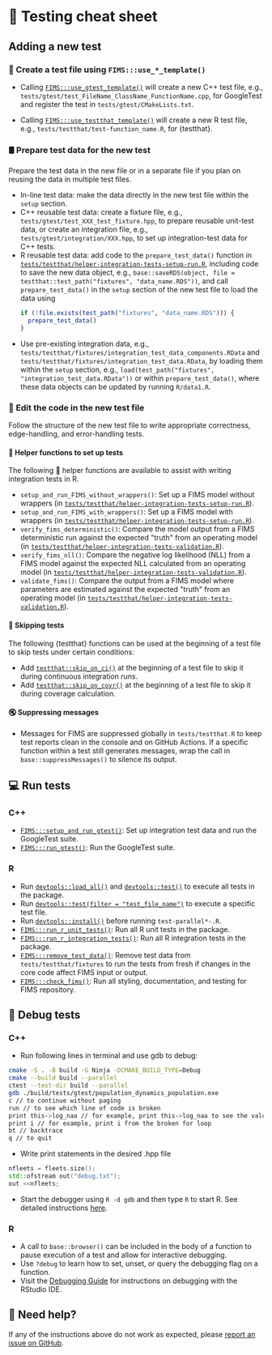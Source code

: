 # 🧪 Testing cheat sheet

## Adding a new test

### :scroll: Create a test file using `FIMS:::use_*_template()`

- Calling [`FIMS:::use_gtest_template()`](https://noaa-fims.github.io/FIMS/reference/use_gtest_template.html) will create a new C++ test file, e.g., `tests/gtest/test_FileName_ClassName_FunctionName.cpp`, for GoogleTest and register the test in `tests/gtest/CMakeLists.txt`.

- Calling [`FIMS:::use_testthat_template()`](https://noaa-fims.github.io/FIMS/reference/use_testthat_template.html) will create a new R test file, e.g., `tests/testthat/test-function_name.R`, for {testthat}.

### 🛢️ Prepare test data for the new test

Prepare the test data in the new file or in a separate file if you plan on reusing the data in multiple test files.

- In-line test data: make the data directly in the new test file within the `setup` section.
- C++ reusable test data: create a fixture file, e.g., `tests/gtest/test_XXX_test_fixture.hpp`, to prepare reusable unit-test data, or create an integration file, e.g., `tests/gtest/integration/XXX.hpp`, to set up integration-test data for C++ tests.
- R reusable test data: add code to the `prepare_test_data()` function in [`tests/testthat/helper-integration-tests-setup-run.R`](https://github.com/NOAA-FIMS/FIMS/blob/main/tests/testthat/helper-integration-tests-setup-run.R), including code to save the new data object, e.g., `base::saveRDS(object, file = testthat::test_path("fixtures", "data_name.RDS"))`, and call `prepare_test_data()` in the `setup` section of the new test file to load the data using
  ```r
  if (!file.exists(test_path("fixtures", "data_name.RDS"))) {
    prepare_test_data()
  }
  ```
- Use pre-existing integration data, e.g., `tests/testthat/fixtures/integration_test_data_components.RData` and `tests/testthat/fixtures/integration_test_data.RData`, by loading them within the `setup` section, e.g., `load(test_path("fixtures", "integration_test_data.RData"))` or within `prepare_test_data()`, where these data objects can be updated by running `R/data1.R`.

### :pencil: Edit the code in the new test file

Follow the structure of the new test file to write appropriate correctness, edge-handling, and error-handling tests.

#### :hammer: Helper functions to set up tests

The following :hammer: helper functions are available to assist with writing integration tests in R.

- `setup_and_run_FIMS_without_wrappers()`: Set up a FIMS model without wrappers (in [`tests/testthat/helper-integration-tests-setup-run.R`](https://github.com/NOAA-FIMS/FIMS/blob/main/tests/testthat/helper-integration-tests-setup-run.R)).
- `setup_and_run_FIMS_with_wrappers()`: Set up a FIMS model with wrappers (in [`tests/testthat/helper-integration-tests-setup-run.R`](https://github.com/NOAA-FIMS/FIMS/blob/main/tests/testthat/helper-integration-tests-setup-run.R)).
- `verify_fims_deterministic()`: Compare the model output from a FIMS deterministic run against the expected "truth" from an operating model (in [`tests/testthat/helper-integration-tests-validation.R`](https://github.com/NOAA-FIMS/FIMS/blob/main/tests/testthat/helper-integration-tests-validation.R)).
- `verify_fims_nll()`: Compare the negative log likelihood (NLL) from a FIMS model against the expected NLL calculated from an operating model (in [`tests/testthat/helper-integration-tests-validation.R`](https://github.com/NOAA-FIMS/FIMS/blob/main/tests/testthat/helper-integration-tests-validation.R)).
- `validate_fims()`: Compare the output from a FIMS model where parameters are estimated against the expected "truth" from an operating model (in [`tests/testthat/helper-integration-tests-validation.R`](https://github.com/NOAA-FIMS/FIMS/blob/main/tests/testthat/helper-integration-tests-validation.R)).

#### :shushing_face: Skipping tests

The following {testthat} functions can be used at the beginning of a test file to skip tests under certain conditions:

- Add [`testthat::skip_on_ci()`](https://testthat.r-lib.org/reference/skip.html) at the beginning of a test file to skip it during continuous integration runs.
- Add [`testthat::skip_on_covr()`](https://testthat.r-lib.org/reference/skip.html) at the beginning of a test file to skip it during coverage calculation.

#### :mute: Suppressing messages

- Messages for FIMS are suppressed globally in `tests/testthat.R` to keep test reports clean in the console and on GitHub Actions. If a specific function within a test still generates messages, wrap the call in `base::suppressMessages()` to silence its output.

## :computer: Run tests

### C++

- [`FIMS:::setup_and_run_gtest()`](https://noaa-fims.github.io/FIMS/reference/setup_and_run_gtest.html): 
Set up integration test data and run the GoogleTest suite.
- [`FIMS:::run_gtest()`](https://noaa-fims.github.io/FIMS/reference/run_gtest.html): 
Run the GoogleTest suite.

### R

- Run [`devtools::load_all()`](https://devtools.r-lib.org/reference/load_all.html) and [`devtools::test()`](https://devtools.r-lib.org/reference/test.html) to execute all tests in the package.
- Run [`devtools::test(filter = "test_file_name")`](https://devtools.r-lib.org/reference/test.html) to execute a specific test file.
- Run [`devtools::install()`](https://devtools.r-lib.org/reference/install.html) before running `test-parallel*-.R`.
- [`FIMS:::run_r_unit_tests()`](https://noaa-fims.github.io/FIMS/reference/run_r_unit_tests.html): Run all R unit tests in the package.
- [`FIMS:::run_r_integration_tests()`](https://noaa-fims.github.io/FIMS/reference/run_r_integration_tests.html): Run all R integration tests in the package.
- [`FIMS:::remove_test_data()`](https://noaa-fims.github.io/FIMS/reference/remove_test_data.html): Remove test data from `tests/testthat/fixtures` to run the tests from fresh if changes in the core code affect FIMS input or output.
- [`FIMS:::check_fims()`](https://noaa-fims.github.io/FIMS/reference/check_fims.html): Run all styling, documentation, and testing for FIMS repository.

## :bug: Debug tests

### C++

- Run following lines in terminal and use gdb to debug:
```bash
cmake -S . -B build -G Ninja -DCMAKE_BUILD_TYPE=Debug
cmake --build build --parallel
ctest --test-dir build --parallel
gdb ./build/tests/gtest/population_dynamics_population.exe
c // to continue without paging
run // to see which line of code is broken
print this->log_naa // for example, print this->log_naa to see the value of log_naa; 
print i // for example, print i from the broken for loop
bt // backtrace
q // to quit
```

- Write print statements in the desired .hpp file
```cpp
nfleets = fleets.size();
std::ofstream out("debug.txt");
out <<nfleets;
```

- Start the debugger using `R -d gdb` and then type `R` to start R. See detailed instructions [here](https://webhomes.maths.ed.ac.uk/~swood34/RCdebug/RCdebug.html).

### R

- A call to `base::browser()` can be included in the body of a function to pause execution of a test and allow for interactive debugging.
- Use `?debug` to learn how to set, unset, or query the debugging flag on a function.
- Visit the [Debugging Guide](https://support.posit.co/hc/en-us/articles/205612627-Debugging-with-the-RStudio-IDE) for instructions on debugging with the RStudio IDE.

## :raising_hand: Need help?

If any of the instructions above do not work as expected, please [report an issue on GitHub](https://github.com/NOAA-FIMS/FIMS/issues).
